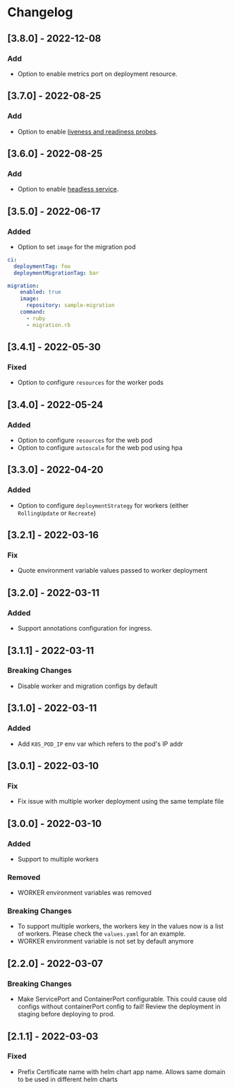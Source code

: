 # Changelog

## [3.8.0] - 2022-12-08
### Add

* Option to enable metrics port on deployment resource.


## [3.7.0] - 2022-08-25
### Add

* Option to enable [liveness and readiness probes](https://kubernetes.io/docs/tasks/configure-pod-container/configure-liveness-readiness-startup-probes/).

## [3.6.0] - 2022-08-25
### Add

* Option to enable [headless service](https://kubernetes.io/docs/concepts/services-networking/service/#headless-services).

## [3.5.0] - 2022-06-17
### Added

* Option to set `image` for the migration pod
```yaml
ci:
  deploymentTag: foo
  deploymentMigrationTag: bar

migration:
    enabled: true
    image:
      repository: sample-migration
    command:
      - ruby
      - migration.rb
```

## [3.4.1] - 2022-05-30
### Fixed

* Option to configure `resources` for the worker pods

## [3.4.0] - 2022-05-24
### Added

* Option to configure `resources` for the web pod
* Option to configure `autoscale` for the web pod using hpa

## [3.3.0] - 2022-04-20
### Added

* Option to configure `deploymentStrategy` for workers (either `RollingUpdate` or `Recreate`)

## [3.2.1] - 2022-03-16
### Fix
* Quote environment variable values passed to worker deployment

## [3.2.0] - 2022-03-11
### Added

* Support annotations configuration for ingress.

## [3.1.1] - 2022-03-11
### Breaking Changes
* Disable worker and migration configs by default


## [3.1.0] - 2022-03-11
### Added
* Add `K8S_POD_IP` env var which refers to the pod's IP addr

## [3.0.1] - 2022-03-10
### Fix
* Fix issue with multiple worker deployment using the same template file


## [3.0.0] - 2022-03-10
### Added
* Support to multiple workers

### Removed
* WORKER environment variables was removed

### Breaking Changes
* To support multiple workers, the workers key in the values now is a list of workers. Please check the `values.yaml` for an example.
* WORKER environment variable is not set by default anymore

## [2.2.0] - 2022-03-07

### Breaking Changes
* Make ServicePort and ContainerPort configurable.
This could cause old configs without containerPort config to fail! Review the deployment in staging before deploying to prod.


## [2.1.1] - 2022-03-03
### Fixed
* Prefix Certificate name with helm chart app name. Allows same domain to be used in different helm charts

